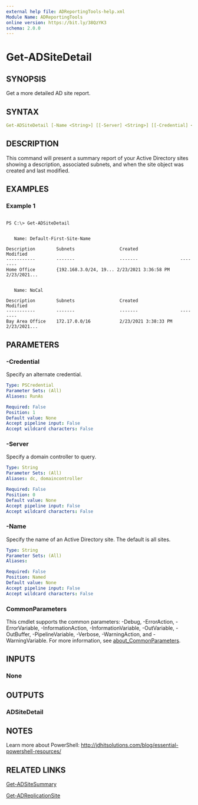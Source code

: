 ```yaml
---
external help file: ADReportingTools-help.xml
Module Name: ADReportingTools
online version: https://bit.ly/38QzYK3
schema: 2.0.0
---
```


# Get-ADSiteDetail

## SYNOPSIS

Get a more detailed AD site report.

## SYNTAX

```yaml
Get-ADSiteDetail [-Name <String>] [[-Server] <String>] [[-Credential] <PSCredential>] [<CommonParameters>]
```

## DESCRIPTION

This command will present a summary report of your Active Directory sites showing a description, associated subnets, and when the site object was created and last modified.

## EXAMPLES

### Example 1

```shell

PS C:\> Get-ADSiteDetail


   Name: Default-First-Site-Name

Description        Subnets                 Created                Modified
-----------        -------                 -------                --------
Home Office        {192.168.3.0/24, 19... 2/23/2021 3:36:58 PM   2/23/2021...


   Name: NoCal

Description        Subnets                 Created                Modified
-----------        -------                 -------                --------
Bay Area Office    172.17.0.0/16           2/23/2021 3:38:33 PM   2/23/2021...
```

## PARAMETERS

### -Credential

Specify an alternate credential.

```yaml
Type: PSCredential
Parameter Sets: (All)
Aliases: RunAs

Required: False
Position: 1
Default value: None
Accept pipeline input: False
Accept wildcard characters: False
```

### -Server

Specify a domain controller to query.

```yaml
Type: String
Parameter Sets: (All)
Aliases: dc, domaincontroller

Required: False
Position: 0
Default value: None
Accept pipeline input: False
Accept wildcard characters: False
```

### -Name

Specify the name of an Active Directory site. The default is all sites.

```yaml
Type: String
Parameter Sets: (All)
Aliases:

Required: False
Position: Named
Default value: None
Accept pipeline input: False
Accept wildcard characters: False
```

### CommonParameters
This cmdlet supports the common parameters: -Debug, -ErrorAction, -ErrorVariable, -InformationAction, -InformationVariable, -OutVariable, -OutBuffer, -PipelineVariable, -Verbose, -WarningAction, and -WarningVariable. For more information, see [about_CommonParameters](http://go.microsoft.com/fwlink/?LinkID=113216).

## INPUTS

### None

## OUTPUTS

### ADSiteDetail

## NOTES

Learn more about PowerShell:
http://jdhitsolutions.com/blog/essential-powershell-resources/

## RELATED LINKS

[Get-ADSiteSummary]()

[Get-ADReplicationSite]()
